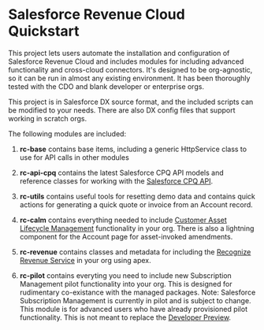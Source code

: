 # Salesforce Revenue Cloud Quickstart

This project lets users automate the installation and configuration of Salesforce Revenue Cloud and includes modules for including advanced functionality and cross-cloud connectors. It's designed to be org-agnostic, so it can be run in almost any existing environment.  It has been thoroughly tested with the CDO and blank developer or enterprise orgs.

This project is in Salesforce DX source format, and the included scripts can be modified to your needs.  There are also DX config files that support working in scratch orgs.

The following modules are included:

1. **rc-base** contains base items, including a generic HttpService class to use for API calls in other modules
   
2. **rc-api-cpq** contains the latest Salesforce CPQ API models and reference classes for working with the [Salesforce CPQ API](https://developer.salesforce.com/docs/atlas.en-us.cpq_dev_api.meta/cpq_dev_api/cpq_api_get_started.htm).
   
3. **rc-utils** contains useful tools for resetting demo data and contains quick actions for generating a quick quote or invoice from an Account record.

4. **rc-calm** contains everything needed to include [Customer Asset Lifecycle Management](https://help.salesforce.com/s/articleView?id=sf.lifecycle_mgmt.htm&type=5) functionality in your org.  There is also a lightning component for the Account page for asset-invoked amendments.
   
5. **rc-revenue** contains classes and metadata for including the [Recognize Revenue Service](https://developer.salesforce.com/docs/atlas.en-us.blng_dev.meta/blng_dev/apex_blng_RevenueRecognition_intro.htm) in your org using apex.
   
6. **rc-pilot** contains everyting you need to include new Subscription Management pilot functionality into your org.  This is designed for rudimentary co-existance with the managed packages.  Note: Salesforce Subscription Management is currently in pilot and is subject to change.  This module is for advanced users who have already provisioned pilot functionality.  This is not meant to replace the [Developer Preview](https://github.com/bgaldino/sm-dev-preview).